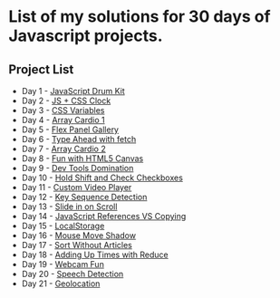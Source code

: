 # List of my solutions for 30 days of Javascript projects.

## Project List
* Day 1 - [JavaScript Drum Kit](./Day%201%20-%20JS%20Drum%20Kit)
* Day 2 - [JS + CSS Clock](./Day%202%20-%20JS%20+%20CSS%20Clock)
* Day 3 - [CSS Variables](./Day%203%20-%20CSS%20Variables)
* Day 4 - [Array Cardio 1](./Day%204%20-%20Array%20Cardio%201)
* Day 5 - [Flex Panel Gallery](./Day%205%20-%20Flex%20Panel%20Gallery)
* Day 6 - [Type Ahead with fetch](./Day%206%20-%20Type%20Ahead%20with%20fetch)
* Day 7 - [Array Cardio 2](./Day%207%20-%20Array%20Cardio%202)
* Day 8 - [Fun with HTML5 Canvas](./Day%208%20-%20Fun%20with%20HTML5%20Canvas)
* Day 9 - [Dev Tools Domination](./Day%209%20-%20Dev%20Tools%20Domination)
* Day 10 - [Hold Shift and Check Checkboxes](./Day%2010%20-%20Hold%20Shift%20and%20Check%20Checkboxes)
* Day 11 - [Custom Video Player](./Day%2011%20-%20Custom%20Video%20Player)
* Day 12 - [Key Sequence Detection](./Day%2012%20-%20Key%20Sequence%20Detection)
* Day 13 - [Slide in on Scroll](./Day%2013%20-%20Slide%20in%20on%20Scroll)
* Day 14 - [JavaScript References VS Copying](./Day%2014%20-%20JavaScript%20References%20VS%20Copying)
* Day 15 - [LocalStorage](./Day%2015%20-%20LocalStorage)
* Day 16 - [Mouse Move Shadow](./Day%2016%20-%20Mouse%20Move%20Shadow)
* Day 17 - [Sort Without Articles](./Day%2017%20-%20Sort%20Without%20Articles)
* Day 18 - [Adding Up Times with Reduce](./Day%2017%20-%20Adding%20Up%20Times%20with%20Reduce)
* Day 19 - [Webcam Fun](./Day%2019%20-%20Webcam%20Fun)
* Day 20 - [Speech Detection](./Day%2020%20-%20Speech%20Detection)
* Day 21 - [Geolocation](./Day%2020%20-%20Geolocation)